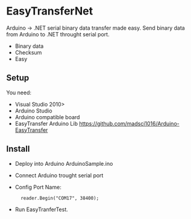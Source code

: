 EasyTransferNet
===============

Arduino -> .NET serial binary data transfer made easy.
Send binary data from Arduino to .NET throught serial port.

* Binary data
* Checksum
* Easy

Setup
--------------
You need:
* Visual Studio 2010>
* Arduino Studio
* Arduino compatible board
* EasyTransfer Arduino Lib https://github.com/madsci1016/Arduino-EasyTransfer

Install
--------------
* Deploy into Arduino ArduinoSample.ino
* Connect Arduino trought serial port
* Config Port Name:

        reader.Begin("COM17", 38400);

* Run EasyTranferTest.





